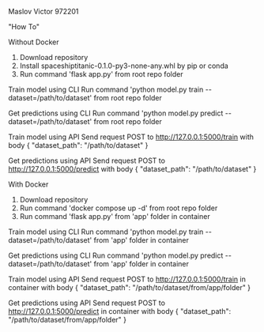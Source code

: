 Maslov Victor 972201

"How To"

Without Docker
1. Download repository
2. Install spaceshiptitanic-0.1.0-py3-none-any.whl by pip or conda
3. Run command 'flask app.py' from root repo folder

Train model using CLI
Run command 'python model.py train --dataset=/path/to/dataset' from root repo folder

Get predictions using CLI
Run command 'python model.py predict --dataset=/path/to/dataset' from root repo folder

Train model using API
Send request POST to http://127.0.0.1:5000/train with body
{
    "dataset_path": "/path/to/dataset"
}

Get predictions using API
Send request POST to http://127.0.0.1:5000/predict with body
{
    "dataset_path": "/path/to/dataset"
}

With Docker
1. Download repository
2. Run command 'docker compose up -d' from root repo folder
3. Run command 'flask app.py' from 'app' folder in container

Train model using CLI
Run command 'python model.py train --dataset=/path/to/dataset' from 'app' folder in container

Get predictions using CLI
Run command 'python model.py predict --dataset=/path/to/dataset' from 'app' folder in container

Train model using API
Send request POST to http://127.0.0.1:5000/train in container with body
{
    "dataset_path": "/path/to/dataset/from/app/folder"
}

Get predictions using API
Send request POST to http://127.0.0.1:5000/predict in container with body
{
    "dataset_path": "/path/to/dataset/from/app/folder"
}